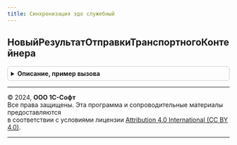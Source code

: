 ```yaml
---
title: Синхронизация эдо служебный
---
```



## НовыйРезультатОтправкиТранспортногоКонтейнера
<details style="margin: 1em 0; padding: 0.5em; border: 1px solid #ccc; border-radius: 6px;">

<summary style="font-weight: bold; cursor: pointer;">Описание, пример вызова</summary>

```bsl

// Возвращает результат отправки транспортного контейнера.
//
// Возвращаемое значение:
//  Структура:
// * Успех - Булево
// * ОшибкаПередачи - Неопределено
Функция НовыйРезультатОтправкиТранспортногоКонтейнера() Экспорт
```

Пример вызова
```bsl
Результат = СинхронизацияЭДОСлужебный.НовыйРезультатОтправкиТранспортногоКонтейнера() 
```
</details>

---

© 2024, **ООО 1С-Софт**  
Все права защищены. Эта программа и сопроводительные материалы предоставляются  
в соответствии с условиями лицензии [Attribution 4.0 International (CC BY 4.0)](https://creativecommons.org/licenses/by/4.0/legalcode).

---
